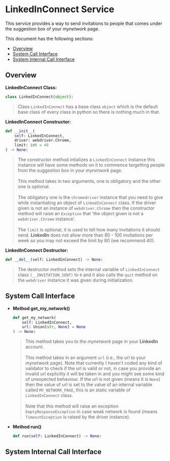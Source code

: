 # LinkedInConnect Service

This service provides a way to send invitations to people that comes under the suggestion box of your _mynetwork_ page.

This document has the following sections:

- [Overview](#overview)
- [System Call Interface](#system-call-interface)
- [System Internal Call Interface](#system-internal-call-interface)

## Overview

**LinkedInConnect Class:**

```python
class LinkedInConnect(object):
```

> Class `LinkedInConnect` has a base class `object` which is the default base class of every class in python so there is nothing
> much in that.

**LinkedInConnect Constructor:**

```python
def __init__(
    self: LinkedInConnect,
    driver: webdriver.Chrome,
    limit: int = 40
) -> None:
```

> The constructor method intializes a `LinkedInConnect` instance this instance will have some methods on it to commence targetting
> people from the suggestion box in your _mynetwork_ page.
> <br><br>
> This method takes in two arguments, one is obligatory and the other one is optional.
> <br><br>
> The obligatory one is the `chromedriver` instance that you need to give while instantiating an object of `LinkedInConnect` class.
> If the driver given is not an instance of `webdriver.Chrome` then the constructor method will raise an `Exception` that 'the
> object given is not a `webdriver.Chrome` instance'.
> <br><br>
> The `limit` is optional, it is used to tell how many invitations it should send. **LinkedIn** does not allow more than 80 - 100
> invitations per week so you may not exceed the limit by 80 (we recommend 40).

**LinkedInConnect Destructor:**

```python
def __del__(self: LinkedInConnect) -> None:
```

> The destructor method sets the internal variable of `LinkedInConnect` class `(__INVITATION_SENT)` to `0` and it also calls the
> `quit` method on the `webdriver` instance it was given during initialization.

## System Call Interface

- **Method get_my_network()**

  ```python
  def get_my_network(
      self: LinkedInConnect,
      url: Union[str, None] = None
  ) -> None:
  ```

  > This method takes you to the _mynetwork_ page in your **LinkedIn** account.
  > <br><br>
  > This method takes in an argument `url` (i.e., the url to your _mynetwork_ page). Note that currently I haven't coded any kind of
  > validator to check if the url is valid or not, in case you provide an invalid url explicilty it will be taken in and you might
  > see some kind of unexpected behaviour. If the url is not given (means it is `None`) then the value of url is set to the value of
  > an internal variable called `MY_NETWORK_PAGE`, this is an static variable of `LinkedInConnect` class.
  > <br><br>
  > Note that this method will raise an exception `EmptyResponseException` in case weak network is found (means `TimeoutException`
  > is raised by the driver instance).

- **Method run()**

  ```python
  def run(self: LinkedInConnect) -> None:
  ```

## System Internal Call Interface
